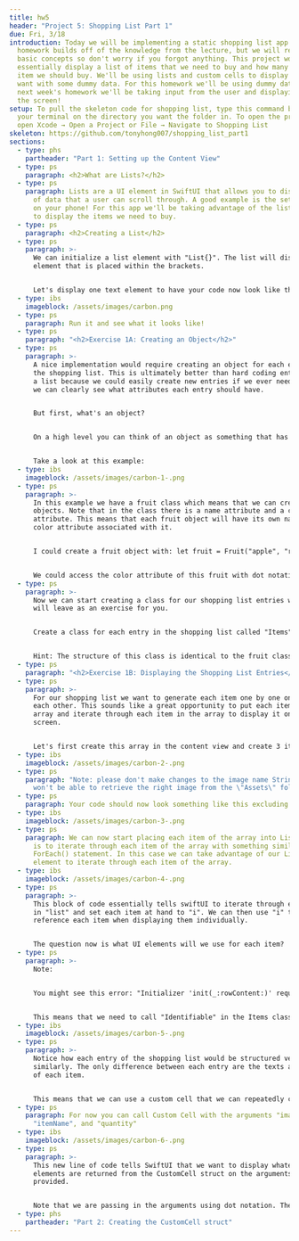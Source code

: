 ```yaml
---
title: hw5
header: "Project 5: Shopping List Part 1"
due: Fri, 3/18
introduction: Today we will be implementing a static shopping list app! This
  homework builds off of the knowledge from the lecture, but we will recap the
  basic concepts so don't worry if you forgot anything. This project would
  essentially display a list of items that we need to buy and how many of each
  item we should buy. We'll be using lists and custom cells to display what we
  want with some dummy data. For this homework we'll be using dummy data but for
  next week's homework we'll be taking input from the user and displaying it on
  the screen!
setup: To pull the skeleton code for shopping list, type this command below into
  your terminal on the directory you want the folder in. To open the project,
  open Xcode → Open a Project or File → Navigate to Shopping List
skeleton: https://github.com/tonyhong007/shopping_list_part1
sections:
  - type: phs
    partheader: "Part 1: Setting up the Content View"
  - type: ps
    paragraph: <h2>What are Lists?</h2>
  - type: ps
    paragraph: Lists are a UI element in SwiftUI that allows you to display a table
      of data that a user can scroll through. A good example is the settings app
      on your phone! For this app we'll be taking advantage of the list element
      to display the items we need to buy.
  - type: ps
    paragraph: <h2>Creating a List</h2>
  - type: ps
    paragraph: >-
      We can initialize a list element with "List{}". The list will display any
      element that is placed within the brackets.


      Let's display one text element to have your code now look like this:
  - type: ibs
    imageblock: /assets/images/carbon.png
  - type: ps
    paragraph: Run it and see what it looks like!
  - type: ps
    paragraph: "<h2>Exercise 1A: Creating an Object</h2>"
  - type: ps
    paragraph: >-
      A nice implementation would require creating an object for each entry in
      the shopping list. This is ultimately better than hard coding entries into
      a list because we could easily create new entries if we ever needed to and
      we can clearly see what attributes each entry should have.


      But first, what's an object?


      On a high level you can think of an object as something that has its own attributes and functions associated with it. Note that an object can be defined as a class in swift. 


      Take a look at this example:
  - type: ibs
    imageblock: /assets/images/carbon-1-.png
  - type: ps
    paragraph: >-
      In this example we have a fruit class which means that we can create fruit
      objects. Note that in the class there is a name attribute and a color
      attribute. This means that each fruit object will have its own name and
      color attribute associated with it.


      I could create a fruit object with: let fruit = Fruit("apple", "red") which would initially call the init() function the class and return a new object!


      We could access the color attribute of this fruit with dot notation. Dot notation looks like this: fruit.color -> returns "red" and fruit.name -> returns "apple"!
  - type: ps
    paragraph: >-
      Now we can start creating a class for our shopping list entries which I
      will leave as an exercise for you.


      Create a class for each entry in the shopping list called "Items". The class should have 3 attributes: imageName (String), itemName (String), and quantity (String) and an init() function to initialize all 3 attributes, You can create the class above the content view struct and they must be separate from one another.


      Hint: The structure of this class is identical to the fruit class shown above!
  - type: ps
    paragraph: "<h2>Exercise 1B: Displaying the Shopping List Entries</h2>"
  - type: ps
    paragraph: >-
      For our shopping list we want to generate each item one by one on top of
      each other. This sounds like a great opportunity to put each item into an
      array and iterate through each item in the array to display it on the
      screen.


      Let's first create this array in the content view and create 3 item objects inside it.
  - type: ibs
    imageblock: /assets/images/carbon-2-.png
  - type: ps
    paragraph: "Note: please don't make changes to the image name String or else you
      won't be able to retrieve the right image from the \"Assets\" folder."
  - type: ps
    paragraph: Your code should now look something like this excluding the Items class.
  - type: ibs
    imageblock: /assets/images/carbon-3-.png
  - type: ps
    paragraph: We can now start placing each item of the array into List{}. Our goal
      is to iterate through each item of the array with something similar to a
      ForEach() statement. In this case we can take advantage of our List{}
      element to iterate through each item of the array.
  - type: ibs
    imageblock: /assets/images/carbon-4-.png
  - type: ps
    paragraph: >-
      This block of code essentially tells swiftUI to iterate through each item
      in "list" and set each item at hand to "i". We can then use "i" to
      reference each item when displaying them individually.


      The question now is what UI elements will we use for each item?
  - type: ps
    paragraph: >-
      Note:


      You might see this error: "Initializer 'init(_:rowContent:)' requires that 'Items' conform to 'Identifiable'"


      This means that we need to call "Identifiable" in the Items class in order for SwiftUI to uniquely identify every item when referencing it inside the list.
  - type: ibs
    imageblock: /assets/images/carbon-5-.png
  - type: ps
    paragraph: >-
      Notice how each entry of the shopping list would be structured very
      similarly. The only difference between each entry are the texts and images
      of each item. 


      This means that we can use a custom cell that we can repeatedly call on each item in the array. This would ultimately allow us to efficiently add more entries to the shopping list when needed and we don't have to hard code anything!
  - type: ps
    paragraph: For now you can call Custom Cell with the arguments "imageName",
      "itemName", and "quantity"
  - type: ibs
    imageblock: /assets/images/carbon-6-.png
  - type: ps
    paragraph: >-
      This new line of code tells SwiftUI that we want to display whatever UI
      elements are returned from the CustomCell struct on the arguments
      provided.


      Note that we are passing in the arguments using dot notation. The code should also be erroring but this is fine because we haven't yet built the CustomCell struct!
  - type: phs
    partheader: "Part 2: Creating the CustomCell struct"
---
```

